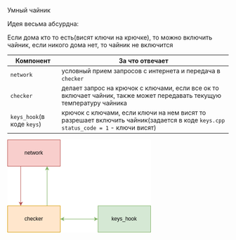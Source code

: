 Умный чайник

Идея весьма абсурдна:

Если дома кто то есть(висят ключи на крючке), то можно включить чайник, если никого дома нет, то чайник не включится

|Компонент|За что отвечает|
|-----|-----|
|`network`|условный прием запросов с интернета и передача в `checker`|
|`checker`|делает запрос на крючок с ключами, если все ок то включает чайник, также может передавать текущую температуру чайника|
|`keys_hook`(в коде `keys`)|крючок с ключами, если ключи на нем висят то разрешает включить чайник(задается в коде `keys.cpp` `status_code = 1` - ключи висят)|

![arch](imgs/smart_home1.drawio.png)